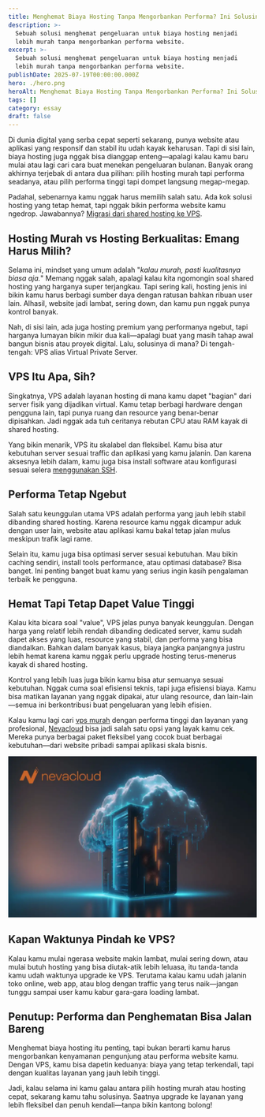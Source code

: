 ```yaml
---
title: Menghemat Biaya Hosting Tanpa Mengorbankan Performa? Ini Solusinya
description: >-
  Sebuah solusi menghemat pengeluaran untuk biaya hosting menjadi
  lebih murah tanpa mengorbankan performa website.
excerpt: >-
  Sebuah solusi menghemat pengeluaran untuk biaya hosting menjadi
  lebih murah tanpa mengorbankan performa website.
publishDate: 2025-07-19T00:00:00.000Z
hero: ./hero.png
heroAlt: Menghemat Biaya Hosting Tanpa Mengorbankan Performa? Ini Solusinya
tags: []
category: essay
draft: false
---
```


Di dunia digital yang serba cepat seperti sekarang, punya website atau aplikasi yang responsif dan stabil itu udah kayak keharusan. Tapi di sisi lain, biaya hosting juga nggak bisa dianggap enteng—apalagi kalau kamu baru mulai atau lagi cari cara buat menekan pengeluaran bulanan. Banyak orang akhirnya terjebak di antara dua pilihan: pilih hosting murah tapi performa seadanya, atau pilih performa tinggi tapi dompet langsung megap-megap.

Padahal, sebenarnya kamu nggak harus memilih salah satu. Ada kok solusi hosting yang tetap hemat, tapi nggak bikin performa website kamu ngedrop. Jawabannya? [Migrasi dari shared hosting ke VPS](/blog/migrasi-shared-hosting-ke-vps/).

## Hosting Murah vs Hosting Berkualitas: Emang Harus Milih?

Selama ini, mindset yang umum adalah "_kalau murah, pasti kualitasnya biasa aja._" Memang nggak salah, apalagi kalau kita ngomongin soal shared hosting yang harganya super terjangkau. Tapi sering kali, hosting jenis ini bikin kamu harus berbagi sumber daya dengan ratusan bahkan ribuan user lain. Alhasil, website jadi lambat, sering down, dan kamu pun nggak punya kontrol banyak.

Nah, di sisi lain, ada juga hosting premium yang performanya ngebut, tapi harganya lumayan bikin mikir dua kali—apalagi buat yang masih tahap awal bangun bisnis atau proyek digital. Lalu, solusinya di mana? Di tengah-tengah: VPS alias Virtual Private Server.

## VPS Itu Apa, Sih?

Singkatnya, VPS adalah layanan hosting di mana kamu dapet "bagian" dari server fisik yang dijadikan virtual. Kamu tetap berbagi hardware dengan pengguna lain, tapi punya ruang dan resource yang benar-benar dipisahkan. Jadi nggak ada tuh ceritanya rebutan CPU atau RAM kayak di shared hosting.

Yang bikin menarik, VPS itu skalabel dan fleksibel. Kamu bisa atur kebutuhan server sesuai traffic dan aplikasi yang kamu jalanin. Dan karena aksesnya lebih dalam, kamu juga bisa install software atau konfigurasi sesuai selera [menggunakan SSH](/blog/cara-menggunakan-ssh/).

## Performa Tetap Ngebut

Salah satu keunggulan utama VPS adalah performa yang jauh lebih stabil dibanding shared hosting. Karena resource kamu nggak dicampur aduk dengan user lain, website atau aplikasi kamu bakal tetap jalan mulus meskipun trafik lagi rame.

Selain itu, kamu juga bisa optimasi server sesuai kebutuhan. Mau bikin caching sendiri, install tools performance, atau optimasi database? Bisa banget. Ini penting banget buat kamu yang serius ingin kasih pengalaman terbaik ke pengguna.

## Hemat Tapi Tetap Dapet Value Tinggi

Kalau kita bicara soal "value", VPS jelas punya banyak keunggulan. Dengan harga yang relatif lebih rendah dibanding dedicated server, kamu sudah dapet akses yang luas, resource yang stabil, dan performa yang bisa diandalkan. Bahkan dalam banyak kasus, biaya jangka panjangnya justru lebih hemat karena kamu nggak perlu upgrade hosting terus-menerus kayak di shared hosting.

Kontrol yang lebih luas juga bikin kamu bisa atur semuanya sesuai kebutuhan. Nggak cuma soal efisiensi teknis, tapi juga efisiensi biaya. Kamu bisa matikan layanan yang nggak dipakai, atur ulang resource, dan lain-lain—semua ini berkontribusi buat pengeluaran yang lebih efisien.

Kalau kamu lagi cari <a href="https://nevacloud.com">vps murah</a> dengan performa tinggi dan layanan yang profesional, <a href="https://nevacloud.com">Nevacloud</a> bisa jadi salah satu opsi yang layak kamu cek. Mereka punya berbagai paket fleksibel yang cocok buat berbagai kebutuhan—dari website pribadi sampai aplikasi skala bisnis.

![](./images/nevacloud.webp)

## Kapan Waktunya Pindah ke VPS?

Kalau kamu mulai ngerasa website makin lambat, mulai sering down, atau mulai butuh hosting yang bisa diutak-atik lebih leluasa, itu tanda-tanda kamu udah waktunya upgrade ke VPS. Terutama kalau kamu udah jalanin toko online, web app, atau blog dengan traffic yang terus naik—jangan tunggu sampai user kamu kabur gara-gara loading lambat.

## Penutup: Performa dan Penghematan Bisa Jalan Bareng

Menghemat biaya hosting itu penting, tapi bukan berarti kamu harus mengorbankan kenyamanan pengunjung atau performa website kamu. Dengan VPS, kamu bisa dapetin keduanya: biaya yang tetap terkendali, tapi dengan kualitas layanan yang jauh lebih tinggi.

Jadi, kalau selama ini kamu galau antara pilih hosting murah atau hosting cepat, sekarang kamu tahu solusinya. Saatnya upgrade ke layanan yang lebih fleksibel dan penuh kendali—tanpa bikin kantong bolong!
